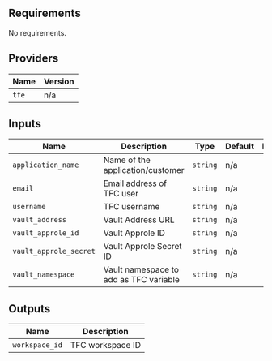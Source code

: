 ## Requirements

No requirements.

## Providers

| Name | Version |
|------|---------|
| `tfe` | n/a |

## Inputs

| Name | Description | Type | Default | Required |
|------|-------------|------|---------|:--------:|
| `application_name` | Name of the application/customer | `string` | n/a | yes |
| `email` | Email address of TFC user | `string` | n/a | yes |
| `username` | TFC username | `string` | n/a | yes |
| `vault_address` | Vault Address URL | `string` | n/a | yes |
| `vault_approle_id` | Vault Approle ID | `string` | n/a | yes |
| `vault_approle_secret` | Vault Approle Secret ID | `string` | n/a | yes |
| `vault_namespace` | Vault namespace to add as TFC variable | `string` | n/a | yes |

## Outputs

| Name | Description |
|------|-------------|
| `workspace_id` | TFC workspace ID |
